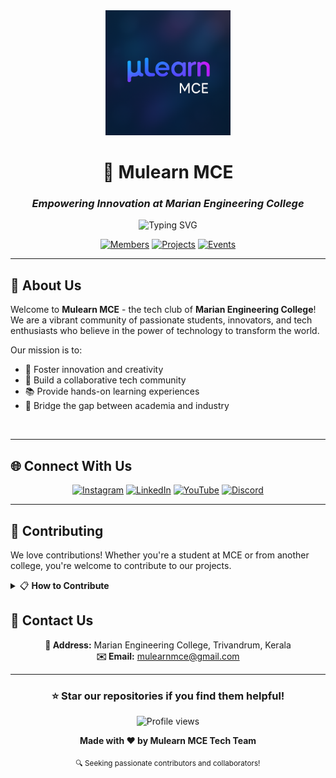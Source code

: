 <div align="center">
  <img src="../images/logo.png" alt="Mulearn MCE Logo" width="200" height="200">
  
  # 🚀 Mulearn MCE
  ### *Empowering Innovation at Marian Engineering College*
  
  <p align="center">
    <img src="https://readme-typing-svg.herokuapp.com?font=Fira+Code&pause=1000&color=2E9EF7&center=true&vCenter=true&width=435&lines=Welcome+to+Mulearn+MCE!" alt="Typing SVG" />
  </p>

[![Members](https://img.shields.io/badge/Members-1162%2B-brightgreen?style=for-the-badge&logo=users)](https://github.com/mulearn-mce)
[![Projects](https://img.shields.io/badge/Projects-1%2B-blue?style=for-the-badge&logo=github)](https://github.com/mulearn-mce)
[![Events](https://img.shields.io/badge/Events-Monthly-orange?style=for-the-badge&logo=calendar)](https://github.com/mulearn-mce)

</div>

---

## 🌟 About Us

<!-- <img align="right" alt="Coding" width="400" src="https://cdn.dribbble.com/users/1162077/screenshots/3848914/programmer.gif"> -->

Welcome to **Mulearn MCE** - the tech club of **Marian Engineering College**! We are a vibrant community of passionate students, innovators, and tech enthusiasts who believe in the power of technology to transform the world.

Our mission is to:

- 🎯 Foster innovation and creativity
- 🤝 Build a collaborative tech community
- 📚 Provide hands-on learning experiences
- 🚀 Bridge the gap between academia and industry

<br clear="right"/>

---

<!--
## 🎨 What We Do

<div align="center">

| 💻 **Development** | 🤖 **AI/ML** | 🌐 **Web Tech** | 📱 **Mobile** |
|:---:|:---:|:---:|:---:|
| Full-stack projects | Machine Learning workshops | React & Node.js | Flutter & React Native |
| Open source contributions | Data Science bootcamps | Progressive Web Apps | Cross-platform development |

</div>

### 🔥 Our Activities

<details>
<summary>🎪 <strong>Tech Events & Workshops</strong></summary>
<br>

- **Hackathons** - 48-hour coding marathons
- **Tech Talks** - Industry expert sessions
- **Coding Bootcamps** - Intensive learning program

</details>

<details>
<summary>🏆 <strong>Competitions & Challenges</strong></summary>
<br>


</details>

<details>
<summary>🤝 <strong>Community Building</strong></summary>
<br>

</details>

---

## 📊 GitHub Stats

<div align="center">
  <img src="https://github-readme-stats.vercel.app/api?username=mulearn-mce&show_icons=true&theme=radical&hide_border=true" alt="GitHub Stats" width="48%">
  <img src="https://github-readme-streak-stats.herokuapp.com/?user=mulearn-mce&theme=radical&hide_border=true" alt="GitHub Streak" width="48%">
</div>

<div align="center">
  <img src="https://github-readme-stats.vercel.app/api/top-langs/?username=mulearn-mce&layout=compact&theme=radical&hide_border=true" alt="Top Languages" width="50%">
</div>

---


---

## 🎯 Featured Projects

<div align="center">

[![Readme Card](https://github-readme-stats.vercel.app/api/pin/?username=mulearn-mce&repo=campus-management&theme=radical&hide_border=true)](https://github.com/mulearn-mce/campus-management)
[![Readme Card](https://github-readme-stats.vercel.app/api/pin/?username=mulearn-mce&repo=ai-chatbot&theme=radical&hide_border=true)](https://github.com/mulearn-mce/ai-chatbot)

</div>

---

## 📅 Upcoming Events

|   📅 Date    |       🎯 Event       |    📍 Venue     |            🔗 Registration            |
| :----------: | :------------------: | :-------------: | :-----------------------------------: |
| Jul 15, 2025 | **-* | -| [Register](https://forms.gle/example) |
| Jul 20, 2025 |   **-**    |     -      | [Register](https://forms.gle/example) |
| Aug 10, 2025 | **-** |     IT Lab      | [Register](https://forms.gle/example) |

--- -->

## 🌐 Connect With Us

<div align="center">
  
[![Instagram](https://img.shields.io/badge/Instagram-E4405F?style=for-the-badge&logo=instagram&logoColor=white)](https://www.instagram.com/mulearn.mce/)
[![LinkedIn](https://img.shields.io/badge/LinkedIn-0077B5?style=for-the-badge&logo=linkedin&logoColor=white)](https://www.linkedin.com/company/mulearnmce)
[![YouTube](https://img.shields.io/badge/YouTube-FF0000?style=for-the-badge&logo=youtube&logoColor=white)](https://www.youtube.com/@mulearnmce)
[![Discord](https://img.shields.io/badge/Discord-7289DA?style=for-the-badge&logo=discord&logoColor=white)](https://discord.gg/P4dsnGQTyF)

</div>

---

<!-- ## 👥 Leadership Team

<div align="center">

| Role | Name | Contact |
|:---:|:---:|:---:|
| 🎯 **Lead** | [Your Name] | [![LinkedIn](https://img.shields.io/badge/-LinkedIn-blue?style=flat-square&logo=linkedin)](https://linkedin.com/in/profile) |
| 💻 **Tech Lead** | [Tech Lead] | [![GitHub](https://img.shields.io/badge/-GitHub-black?style=flat-square&logo=github)](https://github.com/username) |
| 🎨 **Creative Lead** | [Creative Head] | [![Instagram](https://img.shields.io/badge/-Instagram-pink?style=flat-square&logo=instagram)](https://instagram.com/profile) |

</div>

--- -->

## 🤝 Contributing

We love contributions! Whether you're a student at MCE or from another college, you're welcome to contribute to our projects.

<details>
<summary>📋 <strong>How to Contribute</strong></summary>
<br>

1. 🍴 **Fork** the repository
2. 🌟 **Create** a feature branch (`git checkout -b feature/AmazingFeature`)
3. 💫 **Commit** your changes (`git commit -m 'Add some AmazingFeature'`)
4. 🚀 **Push** to the branch (`git push origin feature/AmazingFeature`)
5. 🔄 **Open** a Pull Request

</details>

## 📧 Contact Us

<div align="center">

**📍 Address:** Marian Engineering College, Trivandrum, Kerala  
**✉️ Email:** mulearnmce@gmail.com

</div>

---

<div align="center">
  
### ⭐ Star our repositories if you find them helpful!

<img src="https://komarev.com/ghpvc/?username=mulearn-mce&label=Profile%20views&color=0e75b6&style=flat" alt="Profile views" />

**Made with ❤️ by Mulearn MCE Tech Team**

<sub>🔍 Seeking passionate contributors and collaborators!</sub>

</div>
